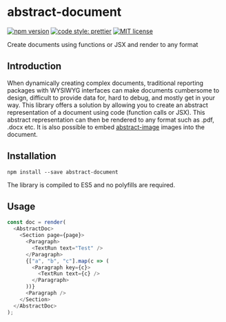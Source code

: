 # abstract-document

[![npm version][version-image]][version-url]
[![code style: prettier][prettier-image]][prettier-url]
[![MIT license][license-image]][license-url]

Create documents using functions or JSX and render to any format

## Introduction

When dynamically creating complex documents, traditional reporting packages with WYSIWYG interfaces can make documents cumbersome to design, difficult to provide data for, hard to debug, and mostly get in your way. This library offers a solution by allowing you to create an abstract representation of a document using code (function calls or JSX). This abstract representation can then be rendered to any format such as .pdf, .docx etc. It is also possible to embed [abstract-image] images into the document.

## Installation

`npm install --save abstract-document`

The library is compiled to ES5 and no polyfills are required.

## Usage

```js
const doc = render(
  <AbstractDoc>
    <Section page={page}>
      <Paragraph>
        <TextRun text="Test" />
      </Paragraph>
      {["a", "b", "c"].map(c => (
        <Paragraph key={c}>
          <TextRun text={c} />
        </Paragraph>
      ))}
      <Paragraph />
    </Section>
  </AbstractDoc>
);
```

[version-image]: https://img.shields.io/npm/v/abstract-document.svg?style=flat
[version-url]: https://www.npmjs.com/package/abstract-document
[license-image]: https://img.shields.io/github/license/dividab/abstract-document.svg?style=flat
[license-url]: https://opensource.org/licenses/MIT
[prettier-image]: https://img.shields.io/badge/code_style-prettier-ff69b4.svg?style=flat
[prettier-url]: https://github.com/prettier/prettier
[abstract-image]: https://www.npmjs.com/package/abstract-image
